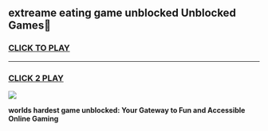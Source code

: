 
## extreame eating game unblocked Unblocked Games👋
<h3>
<a href="https://premium.freeplayer.one?title=extreame_eating_game_unblocked&ref=16F">CLICK TO PLAY</a></h3>
<hr>

<h3>
<a href="https://premium.freeplayer.one?title=extreame_eating_game_unblocked&ref=16F">CLICK 2 PLAY</a>
  
</h3>

<a href="https://premium.freeplayer.one?title=extreame_eating_game_unblocked&ref=16F/"><img src="https://clearcache.store/games.png"></a>


**worlds hardest game unblocked: Your Gateway to Fun and Accessible Online Gaming**
